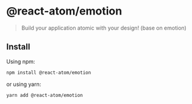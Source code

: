 # @react-atom/emotion

> Build your application atomic with your design! (base on emotion)

## Install

Using npm:

```sh
npm install @react-atom/emotion
```

or using yarn:

```sh
yarn add @react-atom/emotion
```
